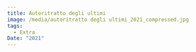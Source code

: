 ```yaml
---
title: Autoritratto degli ultimi
image: /media/autoritratto degli ultimi_2021_compressed.jpg
tags:
  - Extra
Date: "2021"
---
```

